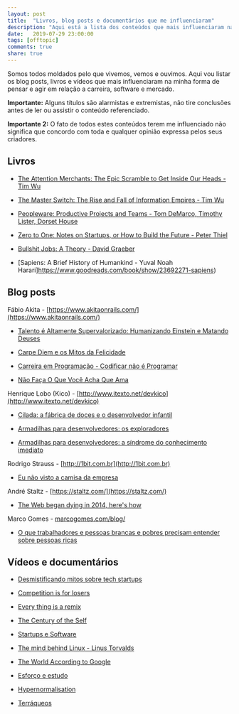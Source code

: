 ```yaml
---
layout: post
title:  "Livros, blog posts e documentários que me influenciaram"
description: "Aqui está a lista dos conteúdos que mais influenciaram na minha forma de pensar e agir em relação a carreira, mercado e software."
date:   2019-07-29 23:00:00
tags: [offtopic]
comments: true
share: true
---
```


Somos todos moldados pelo que vivemos, vemos e ouvimos. Aqui vou listar os blog posts, livros e vídeos que mais influenciaram na minha forma de pensar e agir em relação a carreira, software e mercado.

**Importante:** Alguns títulos são alarmistas e extremistas, não tire conclusões antes de ler ou assistir o conteúdo referenciado.

**Importante 2:** O fato de todos estes conteúdos terem me influenciado não significa que concordo com toda e qualquer opinião expressa pelos seus criadores.

Livros
---

- [The Attention Merchants: The Epic Scramble to Get Inside Our Heads - Tim Wu](https://www.amazon.com.br/Attention-Merchants-Scramble-Inside-Heads/dp/0385352018)

- [The Master Switch: The Rise and Fall of Information Empires - Tim Wu](https://www.amazon.com.br/Master-Switch-Rise-Information-Empires/dp/0307390993)

- [Peopleware: Productive Projects and Teams -  Tom DeMarco, Timothy Lister, Dorset House](https://www.amazon.com.br/Peopleware-Productive-Projects-Tom-DeMarco/dp/0321934113)

-  [Zero to One: Notes on Startups, or How to Build the Future - Peter Thiel](https://www.amazon.com.br/Zero-One-Notes-Startups-Future/dp/0804139296)

- [Bullshit Jobs: A Theory -  David Graeber](https://www.amazon.com.br/Bullshit-Jobs-Theory-David-Graeber/dp/0241263883)

- [Sapiens: A Brief History of Humankind - Yuval Noah Harari]https://www.goodreads.com/book/show/23692271-sapiens)

Blog posts
---

Fábio Akita - [https://www.akitaonrails.com/](https://www.akitaonrails.com/)

- [Talento é Altamente Supervalorizado: Humanizando Einstein e Matando Deuses](http://www.akitaonrails.com/2017/06/08/off-topic-talento-e-altamente-supervalorizado-humanizando-einstein-e-matando-deuses)

- [Carpe Diem e os Mitos da Felicidade](http://www.akitaonrails.com/2017/02/14/off-topic-carpe-diem-e-os-mitos-da-felicidade)

- [Carreira em Programação - Codificar não é Programar](http://www.akitaonrails.com/2014/05/02/off-topic-carreira-em-programacao-codificar-nao-e-programar)

- [Não Faça O Que Você Acha Que Ama](http://www.akitaonrails.com/2014/09/13/off-topic-nao-faca-o-que-voce-acha-que-ama)

Henrique Lobo (Kico) - [http://www.itexto.net/devkico](http://www.itexto.net/devkico)

- [Cilada: a fábrica de doces e o desenvolvedor infantil](http://www.itexto.net/devkico/?p=1460)

- [Armadilhas para desenvolvedores: os exploradores](http://www.itexto.net/devkico/?p=983)

- [Armadilhas para desenvolvedores: a síndrome do conhecimento imediato](http://www.itexto.net/devkico/?p=970)

Rodrigo Strauss - [http://1bit.com.br](http://1bit.com.br)

- [Eu não visto a camisa da empresa](http://1bit.com.br/content.1bit/weblog/eu_nao_visto_camisa)

André Staltz - [https://staltz.com/](https://staltz.com/)

- [The Web began dying in 2014, here's how](https://staltz.com/the-web-began-dying-in-2014-heres-how.html)

Marco Gomes - [marcogomes.com/blog/](marcogomes.com/blog/)

- [O que trabalhadores e pessoas brancas e pobres precisam entender sobre pessoas ricas](marcogomes.com/blog/2018/o-que-trabalhadores-e-pessoas-brancas-pobres-precisam-entender-sobre-pessoas-brancas-ricas/)


Vídeos e documentários
---

- [Desmistificando mitos sobre tech startups](https://www.youtube.com/watch?v=tKfKUF0CHV0)

- [Competition is for losers](https://www.youtube.com/watch?v=3Fx5Q8xGU8k)

- [Every thing is a remix](https://www.youtube.com/watch?v=SAfCvMNgLjg&list=LL3kc9L0uVU7Ao-uJMooC_dA)

- [The Century of the Self](https://www.youtube.com/watch?v=eJ3RzGoQC4s&list=LL3kc9L0uVU7Ao-uJMooC_dA&index=46)

- [Startups e Software](https://www.youtube.com/watch?v=Oiu-EhaLA4s)

- [The mind behind Linux - Linus Torvalds](https://www.youtube.com/watch?v=o8NPllzkFhE&list=LL3kc9L0uVU7Ao-uJMooC_dA)

- [The World According to Google](https://www.youtube.com/watch?v=VEXN2JZ_aDc&list=LL3kc9L0uVU7Ao-uJMooC_dA)

- [Esforço e estudo](https://www.youtube.com/watch?v=Q-MO_i8KjAg)

- [Hypernormalisation](https://www.youtube.com/watch?v=-fny99f8am)

- [Terráqueos](https://www.youtube.com/watch?v=_GGBFv0zw18)

